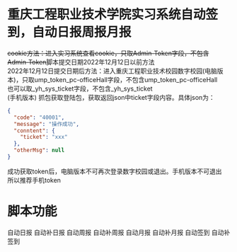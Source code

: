 # 重庆工程职业技术学院实习系统自动签到，自动日报周报月报
~~cookie方法：进入实习系统查看cookie，只取Admin-Token字段，不包含Admin-Token~~脚本提交日期2022年12月12日以前方法  
2022年12月12日提交日期后方法：进入重庆工程职业技术校园数字校园(电脑版本)，只取ump_token_pc-officeHall字段，不包含ump_token_pc-officeHall  
也可以取_yh_sys_ticket字段，不包含_yh_sys_ticket  
(手机版本) 抓包获取登陆包，获取返回json中ticket字段内容。具体json为：  
```json
{
  "code": "40001",
  "message": "操作成功",
  "conntent": {
    "ticket": "xxx"
  },
  "otherMsg": null
}
```  
成功获取token后，电脑版本不可再次登录数字校园或退出。手机版本不可退出  
所以推荐手机token  
#  脚本功能
自动日报
自动补日报
自动周报
自动补周报
自动月报
自动补月报
自动签到
自动补签到